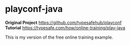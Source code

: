 playconf-java
=============

**Original Project** https://github.com/typesafehub/playconf<br/>
**Tutorial** https://typesafe.com/how/online-training/play-java

This is my version of the free online training example.





